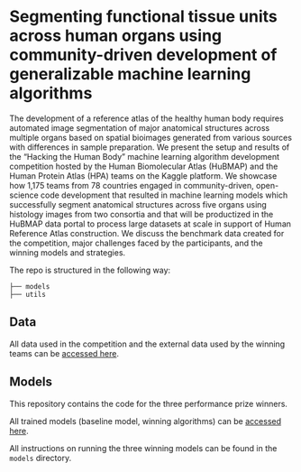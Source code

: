 # Segmenting functional tissue units across human organs using community-driven development of generalizable machine learning algorithms

The development of a reference atlas of the healthy human body requires automated image segmentation of major anatomical structures across multiple organs based on spatial bioimages generated from various sources with differences in sample preparation. We present the setup and results of the “Hacking the Human Body” machine learning algorithm development competition hosted by the Human Biomolecular Atlas (HuBMAP) and the Human Protein Atlas (HPA) teams on the Kaggle platform. We showcase how 1,175 teams from 78 countries engaged in community-driven, open-science code development that resulted in machine learning models which successfully segment anatomical structures across five organs using histology images from two consortia and that will be productized in the HuBMAP data portal to process large datasets at scale in support of Human Reference Atlas construction. We discuss the benchmark data created for the competition, major challenges faced by the participants, and the winning models and strategies.

The repo is structured in the following way:
```
├── models
├── utils
```
## Data

All data used in the competition and the external data used by the winning teams can be [accessed here](https://doi.org/10.5281/zenodo.7545745). 

## Models

This repository contains the code for the three performance prize winners.

All trained models (baseline model, winning algorithms) can be [accessed here](https://doi.org/10.5281/zenodo.7545793).

All instructions on running the three winning models can be found in the `models` directory.
